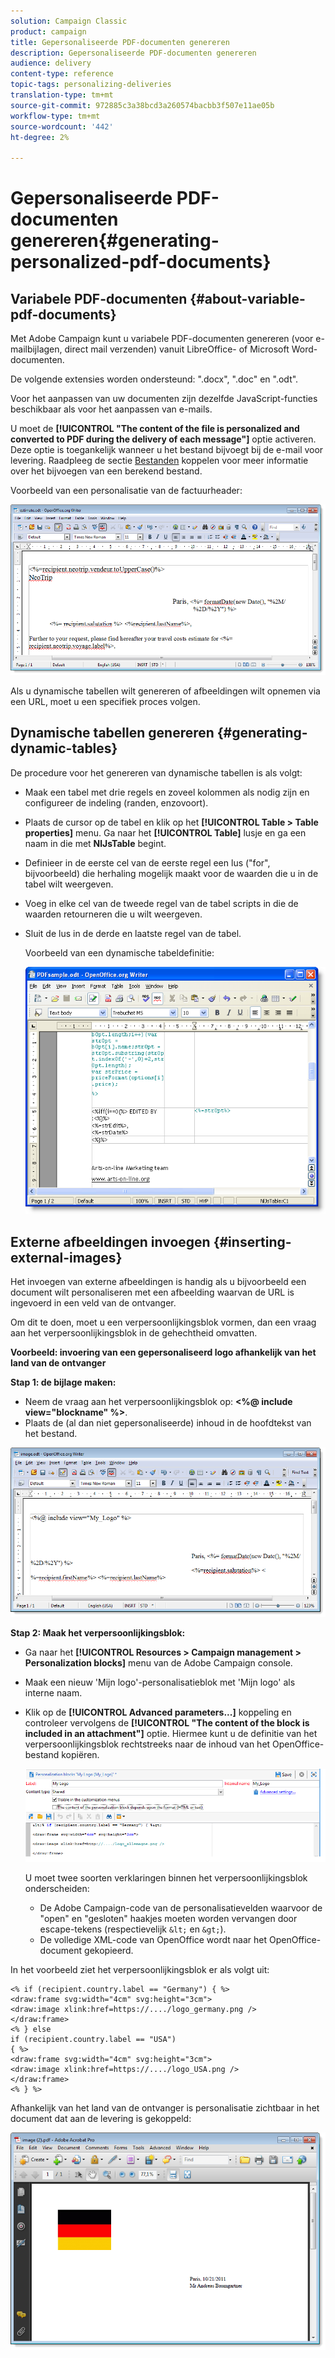 ```yaml
---
solution: Campaign Classic
product: campaign
title: Gepersonaliseerde PDF-documenten genereren
description: Gepersonaliseerde PDF-documenten genereren
audience: delivery
content-type: reference
topic-tags: personalizing-deliveries
translation-type: tm+mt
source-git-commit: 972885c3a38bcd3a260574bacbb3f507e11ae05b
workflow-type: tm+mt
source-wordcount: '442'
ht-degree: 2%

---
```



# Gepersonaliseerde PDF-documenten genereren{#generating-personalized-pdf-documents}

## Variabele PDF-documenten {#about-variable-pdf-documents}

Met Adobe Campaign kunt u variabele PDF-documenten genereren (voor e-mailbijlagen, direct mail verzenden) vanuit LibreOffice- of Microsoft Word-documenten.

De volgende extensies worden ondersteund: &quot;.docx&quot;, &quot;.doc&quot; en &quot;.odt&quot;.

Voor het aanpassen van uw documenten zijn dezelfde JavaScript-functies beschikbaar als voor het aanpassen van e-mails.

U moet de **[!UICONTROL "The content of the file is personalized and converted to PDF during the delivery of each message"]** optie activeren. Deze optie is toegankelijk wanneer u het bestand bijvoegt bij de e-mail voor levering. Raadpleeg de sectie [Bestanden](../../delivery/using/attaching-files.md) koppelen voor meer informatie over het bijvoegen van een berekend bestand.

Voorbeeld van een personalisatie van de factuurheader:

![](assets/s_ncs_pdf_simple.png)

Als u dynamische tabellen wilt genereren of afbeeldingen wilt opnemen via een URL, moet u een specifiek proces volgen.

## Dynamische tabellen genereren {#generating-dynamic-tables}

De procedure voor het genereren van dynamische tabellen is als volgt:

* Maak een tabel met drie regels en zoveel kolommen als nodig zijn en configureer de indeling (randen, enzovoort).
* Plaats de cursor op de tabel en klik op het **[!UICONTROL Table > Table properties]** menu. Ga naar het **[!UICONTROL Table]** lusje en ga een naam in die met **NlJsTable** begint.
* Definieer in de eerste cel van de eerste regel een lus (&quot;for&quot;, bijvoorbeeld) die herhaling mogelijk maakt voor de waarden die u in de tabel wilt weergeven.
* Voeg in elke cel van de tweede regel van de tabel scripts in die de waarden retourneren die u wilt weergeven.
* Sluit de lus in de derde en laatste regel van de tabel.

   Voorbeeld van een dynamische tabeldefinitie:

   ![](assets/s_ncs_pdf_table.png)

## Externe afbeeldingen invoegen {#inserting-external-images}

Het invoegen van externe afbeeldingen is handig als u bijvoorbeeld een document wilt personaliseren met een afbeelding waarvan de URL is ingevoerd in een veld van de ontvanger.

Om dit te doen, moet u een verpersoonlijkingsblok vormen, dan een vraag aan het verpersoonlijkingsblok in de gehechtheid omvatten.

**Voorbeeld: invoering van een gepersonaliseerd logo afhankelijk van het land van de ontvanger**

**Stap 1: de bijlage maken:**

* Neem de vraag aan het verpersoonlijkingsblok op: **&lt;%@ include view=&quot;blockname&quot; %>**.
* Plaats de (al dan niet gepersonaliseerde) inhoud in de hoofdtekst van het bestand.

![](assets/s_ncs_open_office_blocdeperso.png)

**Stap 2: Maak het verpersoonlijkingsblok:**

* Ga naar het **[!UICONTROL Resources > Campaign management > Personalization blocks]** menu van de Adobe Campaign console.
* Maak een nieuw &#39;Mijn logo&#39;-personalisatieblok met &#39;Mijn logo&#39; als interne naam.
* Klik op de **[!UICONTROL Advanced parameters...]** koppeling en controleer vervolgens de **[!UICONTROL "The content of the block is included in an attachment"]** optie. Hiermee kunt u de definitie van het verpersoonlijkingsblok rechtstreeks naar de inhoud van het OpenOffice-bestand kopiëren.

   ![](assets/s_ncs_pdf_bloc_option.png)

   U moet twee soorten verklaringen binnen het verpersoonlijkingsblok onderscheiden:

   * De Adobe Campaign-code van de personalisatievelden waarvoor de &quot;open&quot; en &quot;gesloten&quot; haakjes moeten worden vervangen door escape-tekens (respectievelijk `&lt;` en `&gt;`).
   * De volledige XML-code van OpenOffice wordt naar het OpenOffice-document gekopieerd.

In het voorbeeld ziet het verpersoonlijkingsblok er als volgt uit:

```
<% if (recipient.country.label == "Germany") { %>
<draw:frame svg:width="4cm" svg:height="3cm">
<draw:image xlink:href=https://..../logo_germany.png />
</draw:frame>
<% } else
if (recipient.country.label == "USA")
{ %>
<draw:frame svg:width="4cm" svg:height="3cm">
<draw:image xlink:href=https://..../logo_USA.png />
</draw:frame>
<% } %>
```

Afhankelijk van het land van de ontvanger is personalisatie zichtbaar in het document dat aan de levering is gekoppeld:

![](assets/s_ncs_pdf_result.png)
